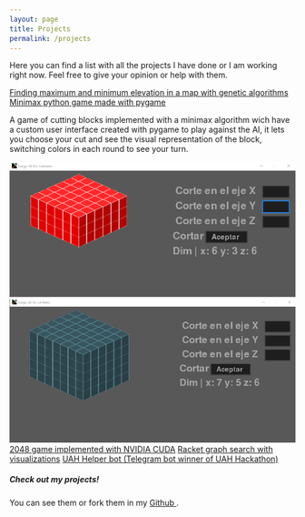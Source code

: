 ```yaml
---
layout: page
title: Projects
permalink: /projects
---
```


<div class="row justify-content-between">
<div class="col-md-8 pr-5">

<p>Here you can find a list with all the projects I have done or I am working right now. Feel free to give your opinion or help with them.</p>

<a class="display-4" href="https://github.com/Alvarohf/DamGeneticSystem">Finding maximum and minimum elevation in a map with genetic algorithms</a>
<a class="display-4" href="https://github.com/Alvarohf/Minimax-python-game">Minimax python game made with pygame</a>
<p>A game of cutting blocks implemented with a minimax algorithm wich have a custom user interface created with pygame to play against the AI, it lets you choose your cut and see the visual representation of the block, switching colors in each round to see your turn.</p>
<img src="https://raw.githubusercontent.com/Alvarohf/Minimax-python-game/master/ai_turn.png"  alt="AI turn" />
<img src="https://raw.githubusercontent.com/Alvarohf/Minimax-python-game/master/human_turn.png"  alt="human turn" />
<a class="display-4" href="https://github.com/Alvarohf/2048-CUDA-Scala">2048 game implemented with NVIDIA CUDA</a>
<a class="display-4" href="https://github.com/Alvarohf/Racket-cities-graph-search-algorithms">Racket graph search with visualizations</a>
<a class="display-4" href="https://github.com/Alvarohf/UAH_HelperBot">UAH Helper bot (Telegram bot winner of UAH Hackathon)</a>

</div>

<div class="col-md-4">

<div class="sticky-top sticky-top-80">
<h5>Check out my projects!</h5>

<p>You can see them or fork them in my <a target="_blank" href="https://github.com/wowthemesnet/mediumish-theme-jekyll"> Github <i class="fab fa-github"></i></a>.</p>

</div>
</div>
</div>
